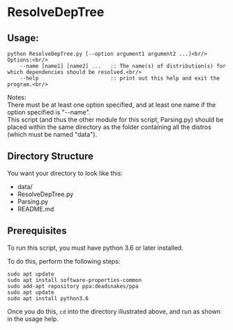 # ResolveDepTree

## Usage: <br/>
```
python ResolveDepTree.py [--option argument1 argument2 ...]<br/>
Options:<br/>
    --name [name1] [name2] ...   :: The name(s) of distribution(s) for which dependencies should be resolved.<br/>
    --help                       :: print out this help and exit the program.<br/>
```
Notes:<br/>
There must be at least one option specified, and at least one name if the option specified is "--name".<br/>
This script (and thus the other module for this script, Parsing.py) should be placed within the same directory as the folder containing all the distros (which must be named "data").

## Directory Structure

You want your directory to look like this:

* data/
* ResolveDepTree.py
* Parsing.py
* README.md

## Prerequisites

To run this script, you must have python 3.6 or later installed.

To do this, perform the following steps:
```
sudo apt update
sudo apt install software-properties-common
sudo add-apt repository ppa:deadsnakes/ppa
sudo apt update
sudo apt install python3.6
```

Once you do this, `cd` into the directory illustrated above, and run as shown in the usage help.
